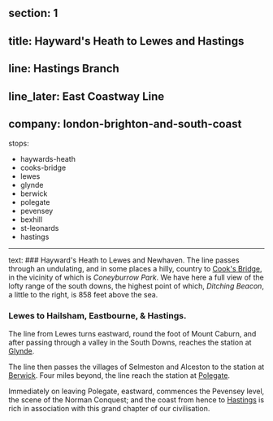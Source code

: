 ﻿section: 1
----
title: Hayward's Heath to Lewes and Hastings
----
line: Hastings Branch
----
line_later: East Coastway Line
----
company: london-brighton-and-south-coast
----
stops:
- haywards-heath
- cooks-bridge
- lewes
- glynde
- berwick
- polegate
- pevensey
- bexhill
- st-leonards
- hastings
----
text: ### Hayward's Heath to Lewes and Newhaven.
The line passes through an undulating, and in some places a hilly, country to [Cook's Bridge](/stations/cooks-bridge), in the vicinity of which is *Coneyburrow Park*. We have here a full view of the lofty range of the south downs, the highest point of which, *Ditching Beacon*, a little to the right, is 858 feet above the sea.

### Lewes to Hailsham, Eastbourne, & Hastings.
The line from Lewes turns eastward, round the foot of Mount Caburn, and after passing through a valley in the South Downs, reaches the station at [Glynde](/stations/glynde).

The line then passes the villages of Selmeston and Alceston to the station at [Berwick](/stations/berwick). Four miles beyond, the line reach the station at [Polegate](/stations/polegate).

Immediately on leaving Polegate, eastward, commences the Pevensey level, the scene of the Norman Conquest; and the coast from hence to [Hastings](/stations/hastings) is rich in association with this grand chapter of our civilisation.
